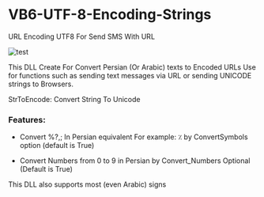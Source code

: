 # VB6-UTF-8-Encoding-Strings
URL Encoding UTF8 For Send SMS With URL

![test](https://user-images.githubusercontent.com/11265147/65378150-f9438600-dcc9-11e9-8d17-c181a37d87cd.jpg)

This DLL 
    Create For Convert Persian (Or Arabic) texts to Encoded URLs
    Use for functions such as sending text messages via URL or sending UNICODE strings to Browsers.

StrToEncode: Convert String To Unicode

### Features:
- Convert %?,; In Persian equivalent 
    For example: ٪ by ConvertSymbols option (default is True)

- Convert Numbers from 0 to 9 in Persian by Convert_Numbers Optional (Default is True)

This DLL also supports most (even Arabic) signs
